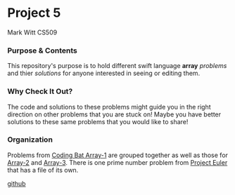 # Project 5
 Mark Witt CS509
 
 ### Purpose & Contents
 This repository's purpose is to hold different swift language **array** *problems* and thier *solutions* for anyone interested in seeing or editing them.
 
 ### Why Check It Out?
 The code and solutions to these problems might guide you in the right direction on other problems that you are stuck on! Maybe you have better solutions to these same problems that you would like to share!
 
 ### Organization
Problems from [Coding Bat Array-1](https://codingbat.com/java/Array-1) are grouped together as well as those for [Array-2](https://codingbat.com/java/Array-2) and [Array-3](https://codingbat.com/java/Array-3). There is one prime number problem from [Project Euler](https://projecteuler.net/problem=17) that has a file of its own.
 
 
 [github](https://www.github.com)
 
